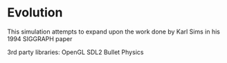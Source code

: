 Evolution
=========
This simulation attempts to expand upon the work done by Karl Sims in his 1994 SIGGRAPH paper

3rd party libraries:
OpenGL
SDL2
Bullet Physics
